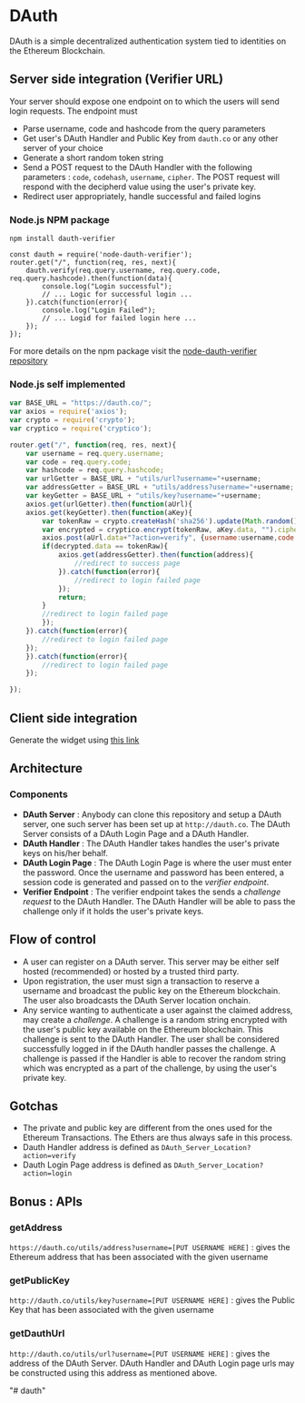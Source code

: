 # DAuth
DAuth is a simple decentralized authentication system tied to identities on the Ethereum Blockchain.

## Server side integration (Verifier URL)

Your server should expose one endpoint on to which the users will send login requests. 
The endpoint must 
- Parse username, code and hashcode from the query parameters
- Get user's DAuth Handler and Public Key from `dauth.co` or any other server of your choice
- Generate a short random token string
- Send a POST request to the DAuth Handler with the following parameters : `code`, `codehash`, `username`, `cipher`. The POST request will respond with the decipherd value using the user's private key.
- Redirect user appropriately, handle successful and failed logins 

### Node.js NPM package
```
npm install dauth-verifier
```

```
const dauth = require('node-dauth-verifier');
router.get("/", function(req, res, next){
    dauth.verify(req.query.username, req.query.code, req.query.hashcode).then(function(data){
        console.log("Login successful");
        // ... Logic for successful login ...
    }).catch(function(error){
        console.log("Login Failed");
        // ... Logid for failed login here ...
    });
});
```

For more details on the npm package visit the [node-dauth-verifier repository](https://github.com/madhavanmalolan/node-dauth-verifier)

### Node.js self implemented
```javascript
var BASE_URL = "https://dauth.co/";
var axios = require('axios');
var crypto = require('crypto');
var cryptico = require('cryptico');

router.get("/", function(req, res, next){
    var username = req.query.username;
    var code = req.query.code;
    var hashcode = req.query.hashcode;
    var urlGetter = BASE_URL + "utils/url?username="+username;
    var addressGetter = BASE_URL + "utils/address?username="+username;
    var keyGetter = BASE_URL + "utils/key?username="+username;
    axios.get(urlGetter).then(function(aUrl){
	axios.get(keyGetter).then(function(aKey){
	    var tokenRaw = crypto.createHash('sha256').update(Math.random().toString()).digest('base64').substr(0,10);
	    var encrypted = cryptico.encrypt(tokenRaw, aKey.data, "").cipher;
	    axios.post(aUrl.data+"?action=verify", {username:username,code:code, hashcode:hashcode, cipher: encrypted}).then(function(decrypted){
		if(decrypted.data == tokenRaw){
		    axios.get(addressGetter).then(function(address){
  		        //redirect to success page
		    }).catch(function(error){
		        //redirect to login failed page
		    });
		    return;
		}
		//redirect to login failed page
	    });
	}).catch(function(error){
		//redirect to login failed page
	});
    }).catch(function(error){
		//redirect to login failed page
    });

});

```

## Client side integration 
Generate the widget using [this link](https://dauth.co/plugin)

## Architecture

### Components
- __DAuth Server__ : Anybody can clone this repository and setup a DAuth server, one such server has been set up at `http://dauth.co`. The DAuth Server consists of a DAuth Login Page and a DAuth Handler.
- __DAuth Handler__ : The DAuth Handler takes handles the user's private keys on his/her behalf.
- __DAuth Login Page__ : The DAuth Login Page is where the user must enter the password. Once the username and password has been entered, a session code is generated and passed on to the _verifier endpoint_.
- __Verifier Endpoint__ : The verifier endpoint takes the sends a _challenge request_ to the DAuth Handler. The DAuth Handler will be able to pass the challenge only if it holds the user's private keys.

## Flow of control
- A user can register on a DAuth server. This server may be either self hosted (recommended) or hosted by a trusted third party.
- Upon registration, the user must sign a transaction to reserve a username and broadcast the public key on the Ethereum blockchain. The user also broadcasts the DAuth Server location onchain.
- Any service wanting to authenticate a user against the claimed address, may create a _challenge_. A challenge is a random string encrypted with the user's public key available on the Ethereum blockchain. This challenge is sent to the DAuth Handler. The user shall be considered successfully logged in if the DAuth handler passes the challenge. A challenge is passed if the Handler is able to recover the random string which was encrypted as a part of the challenge, by using the user's private key.

## Gotchas
- The private and public key are different from the ones used for the Ethereum Transactions. The Ethers are thus always safe in this process.
- Dauth Handler address is defined as `DAuth_Server_Location?action=verify`
- Dauth Login Page address is defined as `DAuth_Server_Location?action=login`

## Bonus : APIs

### getAddress
`https://dauth.co/utils/address?username=[PUT USERNAME HERE]` : gives the Ethereum address that has been associated with the given username

### getPublicKey
`http://dauth.co/utils/key?username=[PUT USERNAME HERE]` : gives the Public Key that has been associated with the given username

### getDauthUrl
`http://dauth.co/utils/url?username=[PUT USERNAME HERE]` : gives the address of the DAuth Server. DAuth Handler and DAuth Login page urls may be constructed using this address as mentioned above.




"# dauth" 
